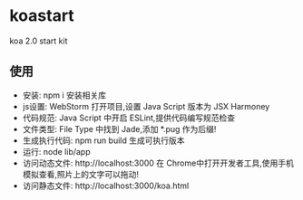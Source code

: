 # koastart
koa 2.0 start kit

## 使用

- 安装: npm i 安装相关库
- js设置: WebStorm 打开项目,设置 Java Script 版本为 JSX Harmoney
- 代码规范: Java Script 中开启 ESLint,提供代码编写规范检查
- 文件类型: File Type 中找到 Jade,添加 *.pug 作为后缀!
- 生成执行代码: npm run build 生成可执行版本
- 运行: node lib/app
- 访问动态文件: http://localhost:3000
  在 Chrome中打开开发者工具,使用手机模拟查看,照片上的文字可以拖动!
- 访问静态文件: http://localhost:3000/koa.html

